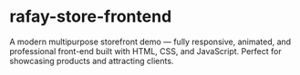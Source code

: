 # rafay-store-frontend
A modern multipurpose storefront demo — fully responsive, animated, and professional front-end built with HTML, CSS, and JavaScript. Perfect for showcasing products and attracting clients.
